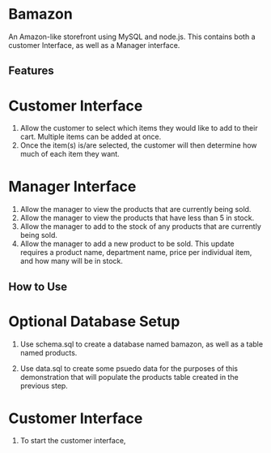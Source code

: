 # Bamazon
An Amazon-like storefront using MySQL and node.js. This contains both a customer Interface, as well as a Manager interface.  

## Features  
# Customer Interface  
1. Allow the customer to select which items they would like to add to their cart. Multiple items can be added at once.  
2. Once the item(s) is/are selected, the customer will then determine how much of each item they want.

# Manager Interface  
1. Allow the manager to view the products that are currently being sold.  
2. Allow the manager to view the products that have less than 5 in stock.  
3. Allow the manager to add to the stock of any products that are currently being sold.  
4. Allow the manager to add a new product to be sold. This update requires a product name, department name, price per individual item, and how many will be in stock.

## How to Use
# Optional Database Setup
1. Use schema.sql to create a database named bamazon, as well as a table named products.  
 
2. Use data.sql to create some psuedo data for the purposes of this demonstration that will populate the products table created in the previous step.  

# Customer Interface  
1. To start the customer interface, 